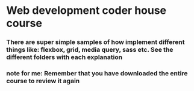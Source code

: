 # Web development coder house course

### There are super simple samples of how implement different things like: flexbox, grid, media query, sass etc. See the different folders with each explanation



### note for me: Remember that you have downloaded the entire course to review it again